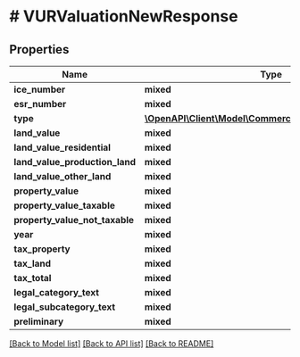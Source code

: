 # # VURValuationNewResponse

## Properties

Name | Type | Description | Notes
------------ | ------------- | ------------- | -------------
**ice_number** | **mixed** |  | [optional]
**esr_number** | **mixed** |  | [optional]
**type** | [**\OpenAPI\Client\Model\CommercialValuationSourceEnum**](CommercialValuationSourceEnum.md) |  | [optional]
**land_value** | **mixed** |  |
**land_value_residential** | **mixed** |  | [optional]
**land_value_production_land** | **mixed** |  | [optional]
**land_value_other_land** | **mixed** |  | [optional]
**property_value** | **mixed** |  | [optional]
**property_value_taxable** | **mixed** |  | [optional]
**property_value_not_taxable** | **mixed** |  | [optional]
**year** | **mixed** |  |
**tax_property** | **mixed** |  | [optional]
**tax_land** | **mixed** |  | [optional]
**tax_total** | **mixed** |  | [optional]
**legal_category_text** | **mixed** |  | [optional]
**legal_subcategory_text** | **mixed** |  | [optional]
**preliminary** | **mixed** |  |

[[Back to Model list]](../../README.md#models) [[Back to API list]](../../README.md#endpoints) [[Back to README]](../../README.md)

